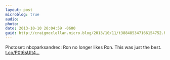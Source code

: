 ```yaml
---
layout: post
microblog: true
audio: 
photo: 
date: 2013-10-10 20:04:59 -0600
guid: http://craigmcclellan.micro.blog/2013/10/11/t388485347166154752.html
---
```

Photoset: nbcparksandrec: Ron no longer likes Ron. This was just the best. [t.co/P0t6sUIt4...](http://t.co/P0t6sUIt4d)
